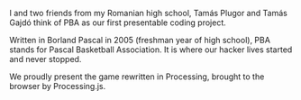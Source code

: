 I and two friends from my Romanian high school, Tamás Plugor and Tamás Gajdó think of PBA as our first presentable coding project.

Written in Borland Pascal in 2005 (freshman year of high school), PBA stands for Pascal Basketball Association. It is where our hacker lives started and never stopped.

We proudly present the game rewritten in Processing, brought to the browser by Processing.js.